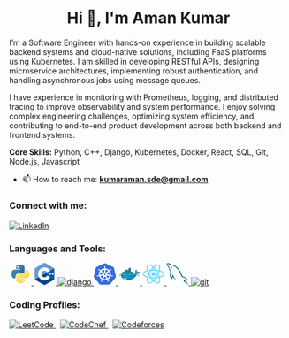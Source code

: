 <h1 align="center">Hi 👋, I'm Aman Kumar</h1>

I’m a Software Engineer with hands-on experience in building scalable backend systems and cloud-native solutions, including FaaS platforms using Kubernetes. I am skilled in developing RESTful APIs, designing microservice architectures, implementing robust authentication, and handling asynchronous jobs using message queues.

I have experience in monitoring with Prometheus, logging, and distributed tracing to improve observability and system performance. I enjoy solving complex engineering challenges, optimizing system efficiency, and contributing to end-to-end product development across both backend and frontend systems.

**Core Skills:** Python, C++, Django, Kubernetes, Docker, React, SQL, Git, Node.js, Javascript

- 📫 How to reach me: **kumaraman.sde@gmail.com**

<h3 align="left">Connect with me:</h3>
<p align="left">
<a href="https://www.linkedin.com/in/aman-kumar-036795165" target="blank">
  <img align="center" src="https://raw.githubusercontent.com/rahuldkjain/github-profile-readme-generator/master/src/images/icons/Social/linked-in-alt.svg" alt="LinkedIn" height="30" width="40" />
</a>
</p>

<h3 align="left">Languages and Tools:</h3>
<p align="left">
  <a href="https://www.python.org/" target="_blank"> <img src="https://raw.githubusercontent.com/devicons/devicon/master/icons/python/python-original.svg" alt="python" width="40" height="40"/> </a>
  <a href="https://www.cprogramming.com/" target="_blank"> <img src="https://raw.githubusercontent.com/devicons/devicon/master/icons/cplusplus/cplusplus-original.svg" alt="cplusplus" width="40" height="40"/> </a>
  <a href="https://www.djangoproject.com/" target="_blank"> <img src="https://cdn.jsdelivr.net/gh/devicons/devicon/icons/django/django-plain.svg" alt="django" width="40" height="40"/> </a>
  <a href="https://kubernetes.io/" target="_blank"> <img src="https://raw.githubusercontent.com/devicons/devicon/master/icons/kubernetes/kubernetes-plain.svg" alt="kubernetes" width="40" height="40"/> </a>
  <a href="https://www.docker.com/" target="_blank"> <img src="https://raw.githubusercontent.com/devicons/devicon/master/icons/docker/docker-original.svg" alt="docker" width="40" height="40"/> </a>
  <a href="https://reactjs.org/" target="_blank"> <img src="https://raw.githubusercontent.com/devicons/devicon/master/icons/react/react-original.svg" alt="react" width="40" height="40"/> </a>
  <a href="https://www.mysql.com/" target="_blank"> <img src="https://raw.githubusercontent.com/devicons/devicon/master/icons/mysql/mysql-original.svg" alt="sql" width="40" height="40"/> </a>
  <a href="https://git-scm.com/" target="_blank"> <img src="https://www.vectorlogo.zone/logos/git-scm/git-scm-icon.svg" alt="git" width="40" height="40"/> </a>
</p>


<h3 align="left">Coding Profiles:</h3>
<p align="left">
  <a href="https://leetcode.com/u/ak7270090/" target="_blank">
    <img src="https://cdn.jsdelivr.net/gh/devicons/devicon/icons/leetcode/leetcode-original.svg" alt="LeetCode" width="30" height="30"/>
  </a>
  &nbsp;
  <a href="https://www.codechef.com/users/ak7270090" target="_blank">
  <img src="https://img.shields.io/badge/CodeChef-5B4638?style=for-the-badge&logo=codechef&logoColor=white" alt="CodeChef" height="30"/>
</a>
  &nbsp;
  <a href="https://codeforces.com/profile/aman_kumar7270090" target="_blank">
    <img src="https://cdn.jsdelivr.net/npm/simple-icons@v9/icons/codeforces.svg" alt="Codeforces" width="30" height="30"/>
  </a>
</p>

